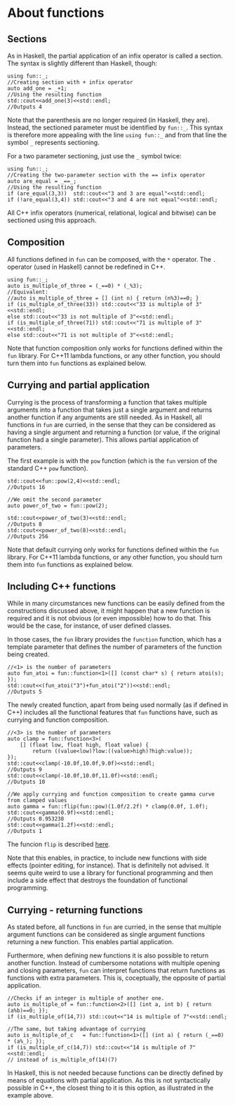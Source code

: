 # About functions 

## Sections

As in Haskell, the partial application of an infix operator is called a section. The syntax is slightly different than Haskell, though:

```
using fun::_;
//Creating section with + infix operator
auto add_one = _+1;
//Using the resulting function
std::cout<<add_one(3)<<std::endl;
//Outputs 4
```

Note that the parenthesis are no longer required (in Haskell, they are). Instead, the sectioned parameter must be identified by `fun::_`. This syntax is therefore more appealing with the line `using fun::_` and from that line the symbol `_` represents sectioning.

For a two parameter sectioning, just use the `_` symbol twice:

```
using fun::_;
//Creating the two-parameter section with the == infix operator
auto are_equal = _==_;
//Using the resulting function
if (are_equal(3,3))  std::cout<<"3 and 3 are equal"<<std::endl;
if (!are_equal(3,4)) std::cout<<"3 and 4 are not equal"<<std::endl;
```

All C++ infix operators (numerical, relational, logical and bitwise) can be sectioned using this approach.

## Composition

All functions defined in `fun` can be composed, with the `*` operator. The `.` operator (used in Haskell) cannot be redefined in C++.

```
using fun::_;
auto is_multiple_of_three = (_==0) * (_%3);
//Equivalent:
//auto is_multiple_of_three = [] (int n) { return (n%3)==0; }
if (is_multiple_of_three(33)) std::cout<<"33 is multiple of 3"<<std::endl; 
else std::cout<<"33 is not multiple of 3"<<std::endl;
if (is_multiple_of_three(71)) std::cout<<"71 is multiple of 3"<<std::endl; 
else std::cout<<"71 is not multiple of 3"<<std::endl;
```

Note that function composition only works for functions defined within the `fun` library. For C++11 lambda functions, or any other function, you should turn them into `fun` functions as explained below.

## Currying and partial application

Currying is the process of transforming a function that takes multiple arguments into a function that takes just a single argument and returns another function if any arguments are still needed. As in Haskell, all functions in `fun` are curried, in the sense that they can be considered as having a single argument and returning a function (or value, if the original function had a single parameter). This allows partial application of parameters. 

The first example is with the `pow` function (which is the `fun` version of the standard C++ `pow` function).

```
std::cout<<fun::pow(2,4)<<std::endl;
//Outputs 16

//We omit the second parameter
auto power_of_two = fun::pow(2);

std::cout<<power_of_two(3)<<std::endl;
//Outputs 8
std::cout<<power_of_two(8)<<std::endl;
//Outputs 256

``` 

Note that default currying only works for functions defined within the `fun` library. For C++11 lambda functions, or any other function, you should turn them into `fun` functions as explained below.

## Including C++ functions

While in many circumstances new functions can be easily defined from the constructions discussed above, it might happen that a new function is required and it is not obvious (or even impossible) how to do that. This would be the case, for instance, of user defined classes. 

In those cases, the `fun` library provides the `function` function, which has a template parameter that defines the number of parameters of the function being created.

```
//<1> is the number of parameters
auto fun_atoi = fun::function<1>([] (const char* s) { return atoi(s); }); 
std::cout<<(fun_atoi("3")+fun_atoi("2"))<<std::endl;
//Outputs 5
```

The newly created function, apart from being used normally (as if defined in C++) includes all the functional features that `fun` functions have, such as currying and function composition.

```
//<3> is the number of parameters
auto clamp = fun::function<3>(
	[] (float low, float high, float value) {
		return ((value<low)?low:((value>high)?high:value));
});
std::cout<<clamp(-10.0f,10.0f,9.0f)<<std::endl;
//Outputs 9 
std::cout<<clamp(-10.0f,10.0f,11.0f)<<std::endl;
//Outputs 10

//We apply currying and function composition to create gamma curve from clamped values
auto gamma = fun::flip(fun::pow)(1.0f/2.2f) * clamp(0.0f, 1.0f);
std::cout<<gamma(0.9f)<<std::endl;
//Outputs 0.953238
std::cout<<gamma(1.2f)<<std::endl;
//Outputs 1
```
The funcion `flip` is described [here](function_generators.md).

Note that this enables, in practice, to include new functions with side effects (pointer editing, for instance). That is definitelly not advised. It seems quite weird to use a library for functional programming and then include a side effect that destroys the foundation of functional programming. 

## Currying - returning functions

As stated before, all functions in `fun` are curried, in the sense that multiple argument functions can be considered as single argument functions returning a new function. This enables partial application. 

Furthermore, when defining new functions it is also possible to return another function. Instead of cumbersome notations with multiple opening and closing parameters, `fun` can interpret functions that return functions as functions with extra parameters. This is, coceptually, the opposite of partial application.

```
//Checks if an integer is multiple of another one.
auto is_multiple_of	= fun::function<2>([] (int a, int b) { return (a%b)==0; });
if (is_multiple_of(14,7)) std::cout<<"14 is multiple of 7"<<std::endl;	

//The same, but taking advantage of currying
auto is_multiple_of_c	= fun::function<1>([] (int a) { return (_==0) * (a%_); });
if (is_multiple_of_c(14,7)) std::cout<<"14 is multiple of 7"<<std::endl;
// instead of is_multiple_of(14)(7)	
```

In Haskell, this is not needed because functions can be directly defined by means of equations with partial application. As this is not syntactically possible in C++, the closest thing to it is this option, as illustrated in the example above.



